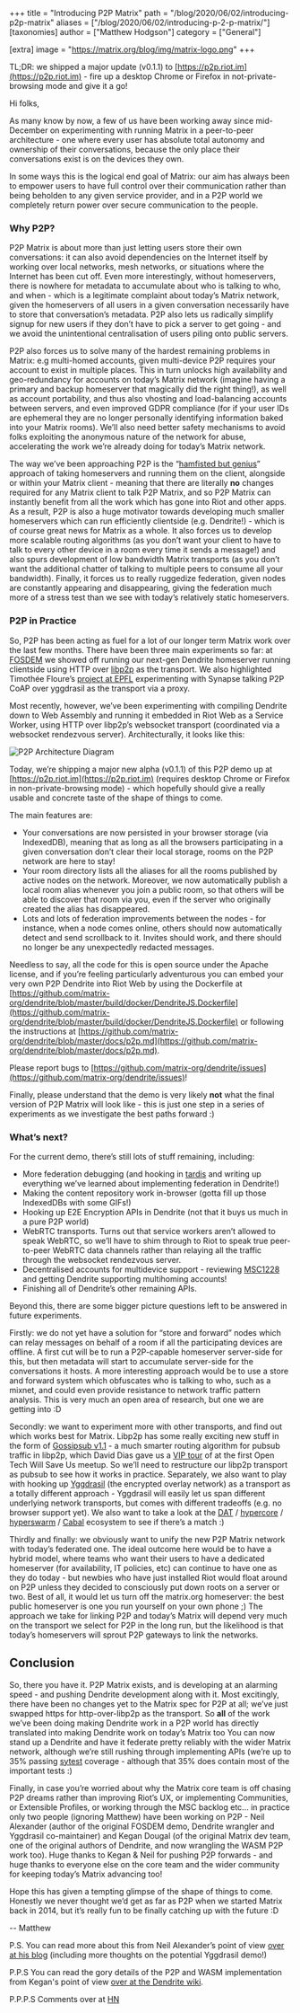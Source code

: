 +++
title = "Introducing P2P Matrix"
path = "/blog/2020/06/02/introducing-p2p-matrix"
aliases = ["/blog/2020/06/02/introducing-p-2-p-matrix/"]
[taxonomies]
author = ["Matthew Hodgson"]
category = ["General"]

[extra]
image = "https://matrix.org/blog/img/matrix-logo.png"
+++

TL;DR: we shipped a major update (v0.1.1) to [https://p2p.riot.im](https://p2p.riot.im) - fire up a desktop Chrome or Firefox in not-private-browsing mode and give it a go!

Hi folks,

As many know by now, a few of us have been working away since mid-December on experimenting with running Matrix in a peer-to-peer architecture - one where every user has absolute total autonomy and ownership of their conversations, because the only place their conversations exist is on the devices they own.

In some ways this is the logical end goal of Matrix: our aim has always been to empower users to have full control over their communication rather than being beholden to any given service provider, and in a P2P world we completely return power over secure communication to the people.

### Why P2P?

P2P Matrix is about more than just letting users store their own conversations: it can also avoid dependencies on the Internet itself by working over local networks, mesh networks, or situations where the Internet has been cut off.  Even more interestingly, without homeservers, there is nowhere for metadata to accumulate about who is talking to who, and when - which is a legitimate complaint about today’s Matrix network, given the homeservers of all users in a given conversation necessarily have to store that conversation’s metadata.  P2P also lets us radically simplify signup for new users if they don’t have to pick a server to get going - and we avoid the unintentional centralisation of users piling onto public servers.

P2P also forces us to solve many of the hardest remaining problems in Matrix: e.g multi-homed accounts, given multi-device P2P requires your account to exist in multiple places. This in turn unlocks high availability and geo-redundancy for accounts on today’s Matrix network (imagine having a primary and backup homeserver that magically did the right thing!), as well as account portability, and thus also vhosting and load-balancing accounts between servers, and even improved GDPR compliance (for if your user IDs are ephemeral they are no longer personally identifying information baked into your Matrix rooms).  We’ll also need better safety mechanisms to avoid folks exploiting the anonymous nature of the network for abuse, accelerating the work we’re already doing for today’s Matrix network.

The way we’ve been approaching P2P is the “[hamfisted but genius](https://twitter.com/Lucid00/status/1263974339294175232)” approach of taking homeservers and running them on the client, alongside or within your Matrix client - meaning that there are literally **no** changes required for any Matrix client to talk P2P Matrix, and so P2P Matrix can instantly benefit from all the work which has gone into Riot and other apps.  As a result, P2P is also a huge motivator towards developing much smaller homeservers which can run efficiently clientside (e.g. Dendrite!) - which is of course great news for Matrix as a whole.  It also forces us to develop more scalable routing algorithms (as you don’t want your client to have to talk to every other device in a room every time it sends a message!) and also spurs development of low bandwidth Matrix transports (as you don’t want the additional chatter of talking to multiple peers to consume all your bandwidth).  Finally, it forces us to really ruggedize federation, given nodes are constantly appearing and disappearing, giving the federation much more of a stress test than we see with today’s relatively static homeservers.

### P2P in Practice

So, P2P has been acting as fuel for a lot of our longer term Matrix work over the last few months.  There have been three main experiments so far: at [FOSDEM](https://fosdem.org/2020/schedule/event/dip_p2p_matrix/) we showed off running our next-gen Dendrite homeserver running clientside using HTTP over [libp2p](https://libp2p.io/) as the transport.  We also highlighted Timothée Floure’s [project at EPFL](https://www.epfl.ch/labs/dedis/wp-content/uploads/2020/01/presentation-2019-2-Timothee-Floure-Experimenting-with-Matrix-federation-over-Yggdrasil.pdf) experimenting with Synapse talking P2P CoAP over yggdrasil as the transport via a proxy.

Most recently, however, we’ve been experimenting with compiling Dendrite down to Web Assembly and running it embedded in Riot Web as a Service Worker, using HTTP over libp2p’s websocket transport (coordinated via a websocket rendezvous server).  Architecturally, it looks like this:

![P2P Architecture Diagram](/blog/img/p2p-diag.png)

Today, we’re shipping a major new alpha (v0.1.1) of this P2P demo up at [https://p2p.riot.im](https://p2p.riot.im) (requires desktop Chrome or Firefox in non-private-browsing mode) - which hopefully should give a really usable and concrete taste of the shape of things to come.

The main features are:

* Your conversations are now persisted in your browser storage (via IndexedDB), meaning that as long as all the browsers participating in a given conversation don’t clear their local storage, rooms on the P2P network are here to stay!
* Your room directory lists all the aliases for all the rooms published by active nodes on the network.  Moreover, we now automatically publish a local room alias whenever you join a public room, so that others will be able to discover that room via you, even if the server who originally created the alias has disappeared.
* Lots and lots of federation improvements between the nodes - for instance, when a node comes online, others should now automatically detect and send scrollback to it.  Invites should work, and there should no longer be any unexpectedly redacted messages.

Needless to say, all the code for this is open source under the Apache license, and if you’re feeling particularly adventurous you can embed your very own P2P Dendrite into Riot Web by using the Dockerfile at [https://github.com/matrix-org/dendrite/blob/master/build/docker/DendriteJS.Dockerfile](https://github.com/matrix-org/dendrite/blob/master/build/docker/DendriteJS.Dockerfile) or following the instructions at  [https://github.com/matrix-org/dendrite/blob/master/docs/p2p.md](https://github.com/matrix-org/dendrite/blob/master/docs/p2p.md).

Please report bugs to [https://github.com/matrix-org/dendrite/issues](https://github.com/matrix-org/dendrite/issues)!

Finally, please understand that the demo is very likely **not** what the final version of P2P Matrix will look like - this is just one step in a series of experiments as we investigate the best paths forward :)

### What’s next?

For the current demo, there’s still lots of stuff remaining, including:

* More federation debugging (and hooking in [tardis](https://github.com/matrix-org/tardis) and writing up everything we’ve learned about implementing federation in Dendrite!)
* Making the content repository work in-browser (gotta fill up those IndexedDBs with some GIFs!)
* Hooking up E2E Encryption APIs in Dendrite (not that it buys us much in a pure P2P world)
* WebRTC transports.  Turns out that service workers aren’t allowed to speak WebRTC, so we’ll have to shim through to Riot to speak true peer-to-peer WebRTC data channels rather than relaying all the traffic through the websocket rendezvous server.
* Decentralised accounts for multidevice support - reviewing [MSC1228](https://github.com/matrix-org/matrix-doc/blob/rav/proposal/remove_mxids_from_events/proposals/1228-removing-mxids-from-events.md) and getting Dendrite supporting multihoming accounts!
* Finishing all of Dendrite’s other remaining APIs.

Beyond this, there are some bigger picture questions left to be answered in future experiments.

Firstly: we do not yet have a solution for “store and forward” nodes which can relay messages on behalf of a room if all the participating devices are offline.  A first cut will be to run a P2P-capable homeserver server-side for this, but then metadata will start to accumulate server-side for the conversations it hosts.  A more interesting approach would be to use a store and forward system which obfuscates who is talking to who, such as a mixnet, and could even provide resistance to network traffic pattern analysis.  This is very much an open area of research, but one we are getting into :D

Secondly: we want to experiment more with other transports, and find out which works best for Matrix.  Libp2p has some really exciting new stuff in the form of [Gossipsub v1.1](https://blog.ipfs.io/2020-05-20-gossipsub-v1.1) - a much smarter routing algorithm for pubsub traffic in libp2p, which David Dias gave us a [VIP tour](https://youtu.be/APVp-20ATLk?t=3598) of at the first Open Tech Will Save Us meetup.  So we’ll need to restructure our libp2p transport as pubsub to see how it works in practice.  Separately, we also want to play with hooking up [Yggdrasil](https://yggdrasil-network.github.io/) (the encrypted overlay network) as a transport as a totally different approach - Yggdrasil will easily let us span different underlying network transports, but comes with different tradeoffs (e.g. no browser support yet).  We also want to take a look at the [DAT](https://dat.foundation/) / [hypercore](https://github.com/hypercore-protocol/hypercore) / [hyperswarm](https://github.com/hyperswarm/hyperswarm) / [Cabal](https://cabal.chat/) ecosystem to see if there’s a match :)

Thirdly and finally: we obviously want to unify the new P2P Matrix network with today’s federated one.  The ideal outcome here would be to have a hybrid model, where teams who want their users to have a dedicated homeserver (for availability, IT policies, etc) can continue to have one as they do today - but newbies who have just installed Riot would float around on P2P unless they decided to consciously put down roots on a server or two.  Best of all, it would let us turn off the matrix.org homeserver: the best public homeserver is one you run yourself on your own phone ;)  The approach we take for linking P2P and today’s Matrix will depend very much on the transport we select for P2P in the long run, but the likelihood is that today’s homeservers will sprout P2P gateways to link the networks.

## Conclusion

So, there you have it.  P2P Matrix exists, and is developing at an alarming speed - and pushing Dendrite development along with it.  Most excitingly, there have been no changes yet to the Matrix spec for P2P at all; we’ve just swapped https for http-over-libp2p as the transport.  So **all** of the work we’ve been doing making Dendrite work in a P2P world has directly translated into making Dendrite work on today’s Matrix too  You can now stand up a Dendrite and have it federate pretty reliably with the wider Matrix network, although we’re still rushing through implementing APIs (we’re up to 35% passing [sytest](https://github.com/matrix-org/sytest) coverage - although that 35% does contain most of the important tests :)

Finally, in case you’re worried about why the Matrix core team is off chasing P2P dreams rather than improving Riot’s UX, or implementing Communities, or Extensible Profiles, or working through the MSC backlog etc... in practice only two people (ignoring Matthew) have been working on P2P - Neil Alexander (author of the original FOSDEM demo, Dendrite wrangler and Yggdrasil co-maintainer) and Kegan Dougal (of the original Matrix dev team, one of the original authors of Dendrite, and now wrangling the WASM P2P work too).  Huge thanks to Kegan & Neil for pushing P2P forwards - and huge thanks to everyone else on the core team and the wider community for keeping today’s Matrix advancing too!

Hope this has given a tempting glimpse of the shape of things to come.  Honestly we never thought we’d get as far as P2P when we started Matrix back in 2014, but it’s really fun to be finally catching up with the future :D

-- Matthew

P.S. You can read more about this from Neil Alexander’s point of view [over at his blog](https://neilalexander.dev/2020/06/02/thoughts-p2p-matrix.html) (including more thoughts on the potential Yggdrasil demo!)

P.P.S You can read the gory details of the P2P and WASM implementation from Kegan's point of view [over at the Dendrite wiki](https://github.com/matrix-org/dendrite/wiki/How-p2p.riot.im-works).

P.P.P.S Comments over at [HN](https://news.ycombinator.com/item?id=23393935)
